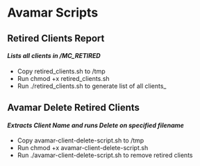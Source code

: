 # Avamar Scripts
## Retired Clients Report
#### *Lists all clients in /MC_RETIRED*
- Copy retired_clients.sh to /tmp
- Run chmod +x retired_clients.sh
- Run ./retired_clients.sh to generate list of all clients_
## Avamar Delete Retired Clients
#### *Extracts Client Name and runs Delete on specified filename*
- Copy avamar-client-delete-script.sh to /tmp
- Run chmod +x avamar-client-delete-script.sh
- Run ./avamar-client-delete-script.sh to remove retired clients
